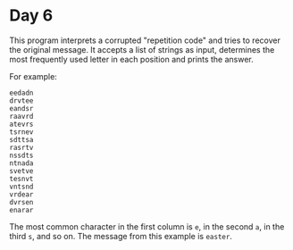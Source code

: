 # Day 6

This program interprets a corrupted "repetition code" and tries to recover the
original message. It accepts a list of strings as input, determines the most
frequently used letter in each position and prints the answer.

For example:

```
eedadn
drvtee
eandsr
raavrd
atevrs
tsrnev
sdttsa
rasrtv
nssdts
ntnada
svetve
tesnvt
vntsnd
vrdear
dvrsen
enarar
```

The most common character in the first column is `e`, in the second `a`, in
the third `s`, and so on. The message from this example is `easter`.
